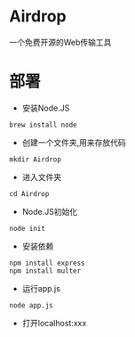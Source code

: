 # Airdrop
一个免费开源的Web传输工具

# 部署
- 安装Node.JS
```shell
brew install node
```
- 创建一个文件夹,用来存放代码
```shell
mkdir Airdrop
```
- 进入文件夹
```shell
cd Airdrop
```
- Node.JS初始化
```shell
node init
```
- 安装依赖
```shell
npm install express
npm install multer
```
- 运行app.js
```shell
node app.js
```
- 打开localhost:xxx

